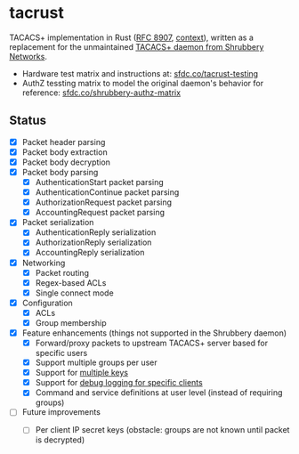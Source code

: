 # tacrust

TACACS+ implementation in Rust ([RFC 8907](https://www.rfc-editor.org/rfc/rfc8907.html), [context](https://salesforce.quip.com/ClnrA3p0oPbQ)), written as a replacement for the unmaintained [TACACS+ daemon from Shrubbery Networks](https://www.shrubbery.net/tac_plus/).

* Hardware test matrix and instructions at: [sfdc.co/tacrust-testing](https://sfdc.co/tacrust-testing)
* AuthZ tessting matrix to model the original daemon's behavior for reference: [sfdc.co/shrubbery-authz-matrix](https://sfdc.co/shrubbery-authz-matrix)

## Status

- [x] Packet header parsing
- [x] Packet body extraction
- [x] Packet body decryption
- [x] Packet body parsing
  - [x] AuthenticationStart packet parsing
  - [x] AuthenticationContinue packet parsing
  - [x] AuthorizationRequest packet parsing
  - [x] AccountingRequest packet parsing
- [x] Packet serialization
  - [x] AuthenticationReply serialization
  - [x] AuthorizationReply serialization
  - [x] AccountingReply serialization
- [x] Networking
  - [x] Packet routing
  - [x] Regex-based ACLs
  - [x] Single connect mode
- [x] Configuration
  - [x] ACLs
  - [x] Group membership
- [x] Feature enhancements (things not supported in the Shrubbery daemon)
  - [x] Forward/proxy packets to upstream TACACS+ server based for specific users
  - [x] Support multiple groups per user
  - [x] Support for [multiple keys](https://git.soma.salesforce.com/Kuleana/tacacs/pull/3)
  - [x] Support for [debug logging for specific clients](https://git.soma.salesforce.com/Kuleana/tacrust/pull/215)
  - [x] Command and service definitions at user level (instead of requiring groups)
- [ ] Future improvements
  - [ ] Per client IP secret keys (obstacle: groups are not known until packet is decrypted)

